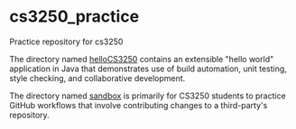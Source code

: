 # cs3250_practice
Practice repository for cs3250

The directory named [helloCS3250](../main/helloCS3250) contains an extensible "hello world" application in Java
that demonstrates use of build automation, unit testing, style checking, and collaborative
development.

The directory named [sandbox](../main/sandbox) is primarily for CS3250 students to practice GitHub workflows
that involve contributing changes to a third-party's repository.
